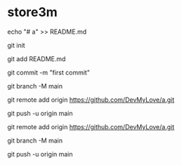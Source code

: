 # store3m

echo "# a" >> README.md

git init

git add README.md


git commit -m "first commit"

git branch -M main

git remote add origin https://github.com/DevMyLove/a.git

git push -u origin main

git remote add origin https://github.com/DevMyLove/a.git

git branch -M main

git push -u origin main
